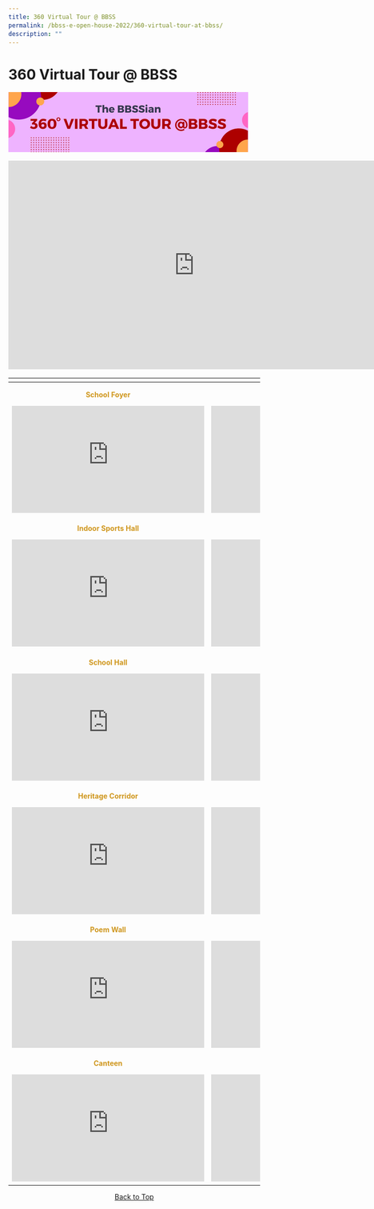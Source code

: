 ```yaml
---
title: 360 Virtual Tour @ BBSS
permalink: /bbss-e-open-house-2022/360-virtual-tour-at-bbss/
description: ""
---
```

<a id="top"></a>
# 360 Virtual Tour @ BBSS

![](/images/Bbss%20e%20open%20house%202022/4_360%20Virtual%20tour%20at%20BBSS.png)

<iframe width="743" height="417" src="https://www.youtube.com/embed/C4eeYHPCv2A" title="BBSS 360 VR INTRODUCTION" frameborder="0" allow="accelerometer; autoplay; clipboard-write; encrypted-media; gyroscope; picture-in-picture" allowfullscreen></iframe>

<table>
<thead>
  <tr>
    <th></th>
    <th></th>
  </tr>
</thead>
<tbody>
  <tr>
    <td><p style="text-align: center; color: #cf961c"><b>School Foyer</b></p><iframe width="385" height="214" src="https://www.youtube.com/embed/B-iEMWrx1EA" title="BBSS School Foyer" frameborder="0" allow="accelerometer; autoplay; clipboard-write; encrypted-media; gyroscope; picture-in-picture" allowfullscreen></iframe></td>
    <td><p style="text-align: center; color: #cf961c"><b>Mural Painting</b></p><iframe width="385" height="214" src="https://www.youtube.com/embed/OmIjS2FfwiQ" title="BBSS School Mural Painting" frameborder="0" allow="accelerometer; autoplay; clipboard-write; encrypted-media; gyroscope; picture-in-picture" allowfullscreen></iframe></td>
  </tr>
  <tr>
    <td><p style="text-align: center; color: #cf961c"><b>Indoor Sports Hall</b></p><iframe width="385" height="214" src="https://www.youtube.com/embed/JdLCGbwGErQ" title="BBSS Indoor Sports Hall" frameborder="0" allow="accelerometer; autoplay; clipboard-write; encrypted-media; gyroscope; picture-in-picture" allowfullscreen></iframe></td>
    <td><p style="text-align: center; color: #cf961c"><b>Library</b></p><iframe width="385" height="214" src="https://www.youtube.com/embed/fViWbR0oyyQ" title="BBSS Library" frameborder="0" allow="accelerometer; autoplay; clipboard-write; encrypted-media; gyroscope; picture-in-picture" allowfullscreen></iframe></td>
  </tr>
	  <tr>
    <td><p style="text-align: center; color: #cf961c"><b> School Hall</b></p><iframe width="385" height="214" src="https://www.youtube.com/embed/uyDHfg9Pa6s" title="BBSS School Hall" frameborder="0" allow="accelerometer; autoplay; clipboard-write; encrypted-media; gyroscope; picture-in-picture" allowfullscreen></iframe></td>
    <td><p style="text-align: center; color: #cf961c"><b>Heritage Room</b></p><iframe width="385" height="214" src="https://www.youtube.com/embed/CjBqsFbhyEI" title="BBSS Heritage Room" frameborder="0" allow="accelerometer; autoplay; clipboard-write; encrypted-media; gyroscope; picture-in-picture" allowfullscreen></iframe></td>
  </tr>
  <tr>
    <td><p style="text-align: center; color: #cf961c"><b>Heritage Corridor</b></p><iframe width="385" height="214" src="https://www.youtube.com/embed/wvTeLWNsXto" title="BBSS Heritage Corridor" frameborder="0" allow="accelerometer; autoplay; clipboard-write; encrypted-media; gyroscope; picture-in-picture" allowfullscreen></iframe></td>
    <td><p style="text-align: center; color: #cf961c"><b>Music Centre</b></p><iframe width="385" height="214" src="https://www.youtube.com/embed/RHctoVDm7HI" title="BBSS Music Centre" frameborder="0" allow="accelerometer; autoplay; clipboard-write; encrypted-media; gyroscope; picture-in-picture" allowfullscreen></iframe></td>
  </tr>
	  <tr>
    <td><p style="text-align: center; color: #cf961c"><b>Poem Wall </b></p><iframe width="385" height="214" src="https://www.youtube.com/embed/eOoVCX47Dlc" title="BBSS Poem Wall" frameborder="0" allow="accelerometer; autoplay; clipboard-write; encrypted-media; gyroscope; picture-in-picture" allowfullscreen></iframe></td>
    <td><p style="text-align: center; color: #cf961c"><b>Broadcasting Room</b></p><iframe width="385" height="214" src="https://www.youtube.com/embed/RYvKuRrg_gk" title="BBSS Broadcasting Room" frameborder="0" allow="accelerometer; autoplay; clipboard-write; encrypted-media; gyroscope; picture-in-picture" allowfullscreen></iframe></td>
  </tr>
  <tr>
    <td><p style="text-align: center; color: #cf961c"><b>Canteen</b></p><iframe width="385" height="214" src="https://www.youtube.com/embed/wdLs2bsvtRQ" title="BBSS Canteen" frameborder="0" allow="accelerometer; autoplay; clipboard-write; encrypted-media; gyroscope; picture-in-picture" allowfullscreen></iframe></td>
    <td><p style="text-align: center; color: #cf961c"><b>Field</b></p><iframe width="385" height="214" src="https://www.youtube.com/embed/KfXUc8oNk6o" title="BBSS School Field" frameborder="0" allow="accelerometer; autoplay; clipboard-write; encrypted-media; gyroscope; picture-in-picture" allowfullscreen></iframe></td>
  </tr>
</tbody>
</table>

<center><a href="#top">Back to Top</a></center>